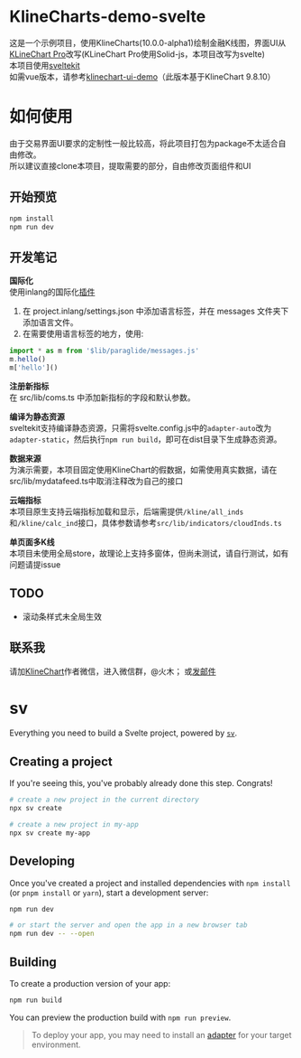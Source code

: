 # KlineCharts-demo-svelte
这是一个示例项目，使用KlineCharts(10.0.0-alpha1)绘制金融K线图，界面UI从[KLineChart Pro](https://pro.klinecharts.com/getting-started.html)改写(KLineChart Pro使用Solid-js，本项目改写为svelte)  
本项目使用[sveltekit](https://svelte.dev/)  
如需vue版本，请参考[klinechart-ui-demo](https://github.com/anyongjin/klinechart-ui-demo)（此版本基于KlineChart 9.8.10）

# 如何使用
由于交易界面UI要求的定制性一般比较高，将此项目打包为package不太适合自由修改。  
所以建议直接clone本项目，提取需要的部分，自由修改页面组件和UI  

## 开始预览
```bash
npm install
npm run dev
```

## 开发笔记
**国际化**  
使用inlang的国际化[插件](https://inlang.com/m/dxnzrydw/paraglide-sveltekit-i18n/getting-started)
1. 在 project.inlang/settings.json 中添加语言标签，并在 messages 文件夹下添加语言文件。
2. 在需要使用语言标签的地方，使用:
```typescript
import * as m from '$lib/paraglide/messages.js'
m.hello()
m['hello']()
```

**注册新指标**  
在 src/lib/coms.ts 中添加新指标的字段和默认参数。

**编译为静态资源**  
sveltekit支持编译静态资源，只需将svelte.config.js中的`adapter-auto`改为`adapter-static`，然后执行`npm run build`，即可在dist目录下生成静态资源。

**数据来源**  
为演示需要，本项目固定使用KlineChart的假数据，如需使用真实数据，请在src/lib/mydatafeed.ts中取消注释改为自己的接口

**云端指标**  
本项目原生支持云端指标加载和显示，后端需提供`/kline/all_inds`和`/kline/calc_ind`接口，具体参数请参考`src/lib/indicators/cloudInds.ts`

**单页面多K线**  
本项目未使用全局store，故理论上支持多窗体，但尚未测试，请自行测试，如有问题请提issue

## TODO
* 滚动条样式未全局生效

## 联系我
请加[KlineChart](https://klinecharts.com/)作者微信，进入微信群，@火木；
或[发邮件](mailto:anyongjin163@163.com)

# sv

Everything you need to build a Svelte project, powered by [`sv`](https://github.com/sveltejs/cli).

## Creating a project

If you're seeing this, you've probably already done this step. Congrats!

```bash
# create a new project in the current directory
npx sv create

# create a new project in my-app
npx sv create my-app
```

## Developing

Once you've created a project and installed dependencies with `npm install` (or `pnpm install` or `yarn`), start a development server:

```bash
npm run dev

# or start the server and open the app in a new browser tab
npm run dev -- --open
```

## Building

To create a production version of your app:

```bash
npm run build
```

You can preview the production build with `npm run preview`.

> To deploy your app, you may need to install an [adapter](https://svelte.dev/docs/kit/adapters) for your target environment.

